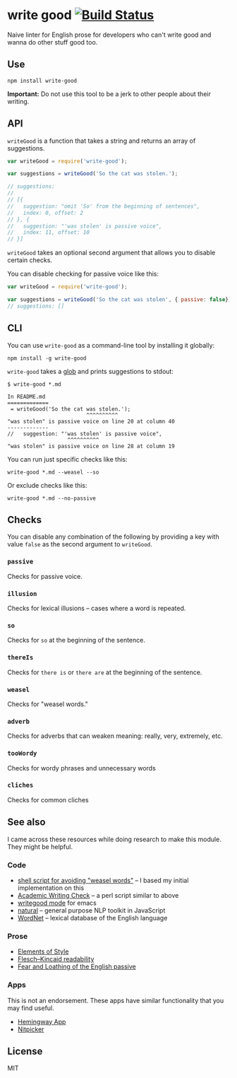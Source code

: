 # write good [![Build Status](https://travis-ci.org/btford/write-good.svg?branch=master)](https://travis-ci.org/btford/write-good)

Naive linter for English prose for developers who can't write good and wanna do other stuff good too.


## Use

```shell
npm install write-good
```

**Important:** Do not use this tool to be a jerk to other people about their writing.


## API

`writeGood` is a function that takes a string and returns an array of suggestions.

```javascript
var writeGood = require('write-good');

var suggestions = writeGood('So the cat was stolen.');

// suggestions:
//
// [{
//   suggestion: "omit 'So' from the beginning of sentences",
//   index: 0, offset: 2
// }, {
//   suggestion: "'was stolen' is passive voice",
//   index: 11, offset: 10
// }]
```

`writeGood` takes an optional second argument that allows you to disable certain checks.

You can disable checking for passive voice like this:

```javascript
var writeGood = require('write-good');

var suggestions = writeGood('So the cat was stolen', { passive: false});
// suggestions: []
```


## CLI

You can use `write-good` as a command-line tool by installing it globally:

```shell
npm install -g write-good
```

`write-good` takes a [glob](https://github.com/isaacs/node-glob) and prints suggestions to stdout:

```shell
$ write-good *.md

In README.md
=============
 = writeGood('So the cat was stolen.');
                         ^^^^^^^^^^
"was stolen" is passive voice on line 20 at column 40
-------------
//   suggestion: "'was stolen' is passive voice",
                   ^^^^^^^^^^
"was stolen" is passive voice on line 28 at column 19
```

You can run just specific checks like this:

```shell
write-good *.md --weasel --so
```

Or exclude checks like this:

```shell
write-good *.md --no-passive
```


## Checks

You can disable any combination of the following by providing a key with value `false` as the second argument to `writeGood`.

### `passive`
Checks for passive voice.

### `illusion`
Checks for lexical illusions – cases where a word is repeated.

### `so`
Checks for `so` at the beginning of the sentence.

### `thereIs`
Checks for `there is` or `there are` at the beginning of the sentence.

### `weasel`
Checks for "weasel words."

### `adverb`
Checks for adverbs that can weaken meaning: really, very, extremely, etc.

### `tooWordy`
Checks for wordy phrases and unnecessary words

### `cliches`
Checks for common cliches

## See also

I came across these resources while doing research to make this module.
They might be helpful.

### Code

* [shell script for avoiding "weasel words"](http://matt.might.net/articles/shell-scripts-for-passive-voice-weasel-words-duplicates/) – I based my initial implementation on this
* [Academic Writing Check](https://github.com/devd/Academic-Writing-Check) – a perl script similar to above
* [writegood mode](https://github.com/bnbeckwith/writegood-mode) for emacs
* [natural](https://github.com/NaturalNode/natural) – general purpose NLP toolkit in JavaScript
* [WordNet](http://wordnet.princeton.edu/) – lexical database of the English language

### Prose

* [Elements of Style](http://www.bartleby.com/141/)
* [Flesch–Kincaid readability](http://en.wikipedia.org/wiki/Flesch%E2%80%93Kincaid_readability_test)
* [Fear and Loathing of the English passive](http://www.lel.ed.ac.uk/~gpullum/passive_loathing.pdf)

### Apps

This is not an endorsement.
These apps have similar functionality that you may find useful.

* [Hemingway App](http://www.hemingwayapp.com/)
* [Nitpicker](http://nitpickertool.com)

## License
MIT
